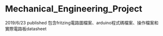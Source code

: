 # Mechanical_Engineering_Project
2019/6/23 published
包含fritzing電路圖檔案、arduino程式碼檔案、操作檔案和實際電路板datasheet
